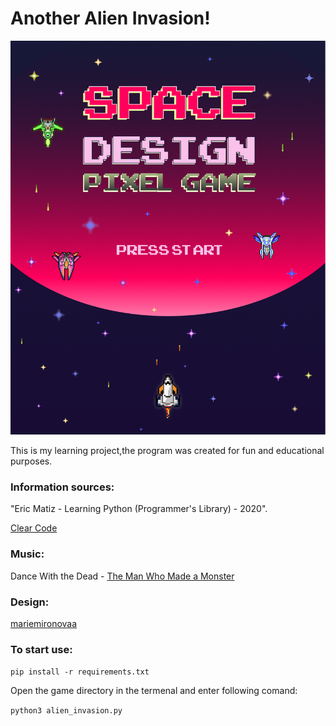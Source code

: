 # Another Alien Invasion!

![image](https://github.com/octal-psina/alien_invasion/blob/master/images/AI.png)

This is my learning project,the program was created for fun and educational purposes.

### Information sources: 
"Eric Matiz - Learning Python (Programmer's Library) - 2020".

[Clear Code](https://youtu.be/o-6pADy5Mdg,) 

### Music:
Dance With the Dead - [The Man Who Made a Monster](https://www.youtube.com/watch?v=Zv1FyQn2kQA)

### Design:
[mariemironovaa](https://www.instagram.com/mariemironovaa/?igshid=YmMyMTA2M2Y%3D)

### To start use:
`pip install -r requirements.txt` 

Open the game directory in the termenal and  enter following comand: 

`python3 alien_invasion.py` 
